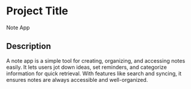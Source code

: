 # Project Title

Note App

## Description

A note app is a simple tool for creating, organizing, and accessing notes easily. It lets users jot down ideas, set reminders, and categorize information for quick retrieval. With features like search and syncing, it ensures notes are always accessible and well-organized.